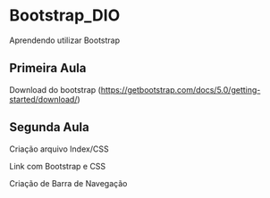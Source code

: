 # Bootstrap_DIO
Aprendendo utilizar Bootstrap

## Primeira Aula
Download do bootstrap (https://getbootstrap.com/docs/5.0/getting-started/download/)

## Segunda Aula
Criação arquivo Index/CSS

Link com Bootstrap e CSS

Criação de Barra de Navegação
